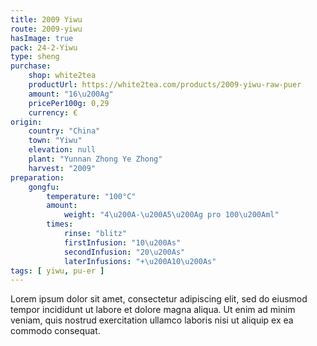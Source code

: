 ```yaml
---
title: 2009 Yiwu
route: 2009-yiwu
hasImage: true 
pack: 24-2-Yiwu
type: sheng
purchase:
    shop: white2tea
    productUrl: https://white2tea.com/products/2009-yiwu-raw-puer
    amount: "16\u200Ag"
    pricePer100g: 0,29
    currency: €
origin:
    country: "China"
    town: "Yiwu"
    elevation: null
    plant: "Yunnan Zhong Ye Zhong"
    harvest: "2009"
preparation:
    gongfu:
        temperature: "100°C"
        amount:
            weight: "4\u200A-\u200A5\u200Ag pro 100\u200Aml"
        times:
            rinse: "blitz"
            firstInfusion: "10\u200As"
            secondInfusion: "20\u200As"
            laterInfusions: "+\u200A10\u200As"
tags: [ yiwu, pu-er ]
---
```

Lorem ipsum dolor sit amet, consectetur adipiscing elit, sed do eiusmod tempor incididunt ut labore et dolore magna aliqua. Ut enim ad minim veniam, quis nostrud exercitation ullamco laboris nisi ut aliquip ex ea commodo consequat.
